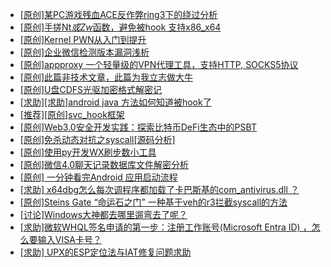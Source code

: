 + [[原创]某PC游戏残血ACE反作弊ring3下的绕过分析](https://bbs.kanxue.com/thread-284667.htm)
+ [[原创]手搓Nt*或Zw*函数，避免被hook 支持x86_x64](https://bbs.kanxue.com/thread-284264.htm)
+ [[原创]Kernel PWN从入门到提升](https://bbs.kanxue.com/thread-276403.htm)
+ [[原创]企业微信检测版本漏洞浅析](https://bbs.kanxue.com/thread-284796.htm)
+ [[原创]appproxy 一个轻量级的VPN代理工具，支持HTTP, SOCKS5协议](https://bbs.kanxue.com/thread-282002.htm)
+ [[原创]此篇非技术文章，此篇为我立志做大牛](https://bbs.kanxue.com/thread-284823.htm)
+ [[原创]U盘CDFS光驱加密格式解密记](https://bbs.kanxue.com/thread-284449.htm)
+ [[求助][求助]android java 方法如何知道被hook了](https://bbs.kanxue.com/thread-284804.htm)
+ [[推荐][原创]svc_hook框架](https://bbs.kanxue.com/thread-284713.htm)
+ [[原创]Web3.0安全开发实践：探索比特币DeFi生态中的PSBT](https://bbs.kanxue.com/thread-284920.htm)
+ [[原创]免杀动态对抗之syscall[源码分析]](https://bbs.kanxue.com/thread-282013.htm)
+ [[原创]使用py开发WX刷步数小工具](https://bbs.kanxue.com/thread-284858.htm)
+ [[原创]微信4.0聊天记录数据库文件解密分析](https://bbs.kanxue.com/thread-284417.htm)
+ [[原创] 一分钟看完Android 应用启动流程](https://bbs.kanxue.com/thread-284686.htm)
+ [[求助] x64dbg怎么每次调程序都加载了卡巴斯基的com_antivirus.dll ？](https://bbs.kanxue.com/thread-284062.htm)
+ [[原创]Steins Gate “命运石之门” 一种基于veh的r3拦截syscall的方法](https://bbs.kanxue.com/thread-284278.htm)
+ [[讨论]Windows大神都去哪里遛弯去了呢？](https://bbs.kanxue.com/thread-284585.htm)
+ [[求助]微软WHQL签名申请的第一步：注册工作账号(Microsoft Entra ID)  ，怎么要输入VISA卡号？](https://bbs.kanxue.com/thread-284441.htm)
+ [[求助] UPX的ESP定位法与IAT修复问题求助](https://bbs.kanxue.com/thread-284481.htm)
